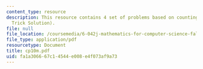 ```yaml
---
content_type: resource
description: This resource contains 4 set of problems based on counting III(with Magic
  Trick Solution).
file: null
file_location: /coursemedia/6-042j-mathematics-for-computer-science-fall-2005/fa1a306667c14544e008e4f073af9a73_cp10m.pdf
file_type: application/pdf
resourcetype: Document
title: cp10m.pdf
uid: fa1a3066-67c1-4544-e008-e4f073af9a73
---
```

